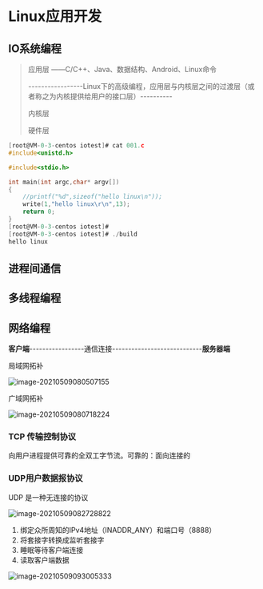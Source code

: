 # Linux应用开发

## IO系统编程

>应用层 ——C/C++、Java、数据结构、Android、Linux命令
>
>-----------------Linux下的高级编程，应用层与内核层之间的过渡层（或者称之为内核提供给用户的接口层）----------
>
>内核层
>
>硬件层

```c
[root@VM-0-3-centos iotest]# cat 001.c
#include<unistd.h>

#include<stdio.h>

int main(int argc,char* argv[])
{
    //printf("%d",sizeof("hello linux\n"));
    write(1,"hello linux\r\n",13);
    return 0;
}
[root@VM-0-3-centos iotest]#
[root@VM-0-3-centos iotest]# ./build
hello linux
```



## 进程间通信

## 多线程编程

## 网络编程

**客户端**-----------------通信连接----------------------------**服务器端**

局域网拓补

![image-20210509080507155](..\Alligator\imgs\image-20210509080507155.png)

广域网拓补

![image-20210509080718224](..\Alligator\imgs\image-20210509080718224.png)

### TCP 传输控制协议

向用户进程提供可靠的全双工字节流。可靠的：面向连接的

### UDP用户数据报协议

UDP 是一种无连接的协议

![image-20210509082728822](..\Alligator\imgs\image-20210509082728822.png)

1. 绑定众所周知的IPv4地址（INADDR_ANY）和端口号（8888）
2. 将套接字转换成监听套接字
3. 睡眠等待客户端连接
4. 读取客户端数据

![image-20210509093005333](..\Alligator\imgs\image-20210509093005333.png)

